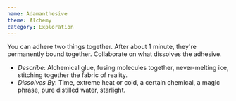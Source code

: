 ```yaml
---
name: Adamanthesive
theme: Alchemy
category: Exploration
---
```


You can adhere two things together. After about 1 minute, they're permanently bound together. Collaborate on what dissolves the adhesive.

* *Describe*: Alchemical glue, fusing molecules together, never-melting ice, stitching together the fabric of reality.
* *Dissolves By*: Time, extreme heat or cold, a certain chemical, a magic phrase, pure distilled water, starlight.